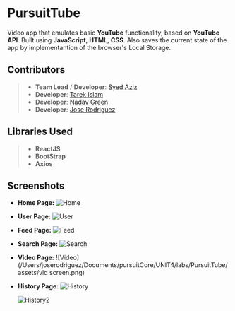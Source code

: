 # PursuitTube

Video app that emulates basic **YouTube** functionality, based on **YouTube API**. Built using **JavaScript**, **HTML**, **CSS**. Also saves the current state of the app by implementantion of the browser's Local Storage.

## Contributors
>* **Team Lead** / **Developer**: [Syed Aziz](https://github.com/syedaziz27)
>* **Developer**: [Tarek Islam](https://github.com/tarekul)
>* **Developer**: [Nadav Green](https://github.com/nadavgreen)
>* **Developer**: [Jose Rodriguez](https://github.com/JayRodrig)

## Libraries Used
> * **ReactJS**
> * **BootStrap**
> * **Axios**

## Screenshots
* **Home Page:**
	![Home](/Users/joserodriguez/Documents/pursuitCore/UNIT4/labs/PursuitTube/assets/homepage.png)
	
* **User Page:**
	![User](/Users/joserodriguez/Documents/pursuitCore/UNIT4/labs/PursuitTube/assets/user.png)

* **Feed Page:**
	![Feed](/Users/joserodriguez/Documents/pursuitCore/UNIT4/labs/PursuitTube/assets/feed-list.png)
	
* **Search Page:**
	![Search](/Users/joserodriguez/Documents/pursuitCore/UNIT4/labs/PursuitTube/assets/active-search.png)
	
* **Video Page:**
	![Video](/Users/joserodriguez/Documents/pursuitCore/UNIT4/labs/PursuitTube/assets/vid screen.png)

* **History Page:**
	![History](/Users/joserodriguez/Documents/pursuitCore/UNIT4/labs/PursuitTube/assets/history1.png)
	
	![History2](/Users/joserodriguez/Documents/pursuitCore/UNIT4/labs/PursuitTube/assets/history2.png)